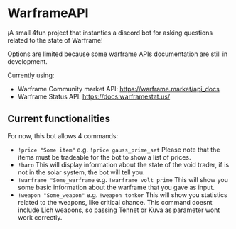 # WarframeAPI

 ¡A small 4fun project that instanties a discord bot for asking
 questions related to the state of Warframe!

 Options are limited because some warframe APIs documentation
 are still in development.

 Currently using:

 - Warframe Community market API: https://warframe.market/api_docs
 - Warframe Status API: https://docs.warframestat.us/

## Current functionalities

For now, this bot allows 4 commands:

- `!price "Some item"` e.g. `!price gauss_prime_set` Please note that the items must be tradeable for the bot to show a list of prices.
- `!baro` This will display information about the state of the void trader, if is not in the solar system, the bot will tell you.
- `!warframe "Some_warframe` e.g. `!warframe volt prime` This will show you some basic information about the warframe that you gave as input.
- `!weapon "Some_weapon"` e.g. `!weapon tonkor` This will show you statistics related to the weapons, like critical chance. This command doesnt include Lich weapons, so passing Tennet or Kuva as parameter wont work correctly.
